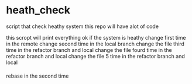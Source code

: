 # heath_check
script that check heathy system
this repo will have alot of code

this scropt will print everything ok if the system is heathy
change first time in the remote
change second time in the local branch
change the file third time in the refactor branch and local 
change the file fourd time in the refactor branch and local
change the file 5 time in the refactor branch and local
####
rebase in the second time
